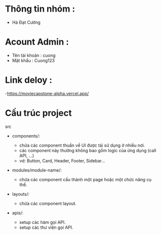 # Thông tin nhóm :
 - Hà Đạt Cường

# Acount Admin :
- Tên tài khoản : cuong
- Mật khẩu : Cuong123

 # Link deloy :
-https://moviecapstone-alpha.vercel.app/

# Cấu trúc project
src
- components/:
    - chứa các component thuần về UI được tái sử dụng ở nhiều nơi.
    - các component này thường không bao gồm logic của ứng dụng (call API, ...)
    - vd: Button, Card, Header, Footer, Sidebar...

- modules/module-name/:
    - chứa các component cấu thành một page hoặc một chức năng cụ thể.
    
- layouts/:
    - chứa các component layout.

- apis/: 
    - setup các hàm gọi API.
    - setup các thư viện gọi API.
